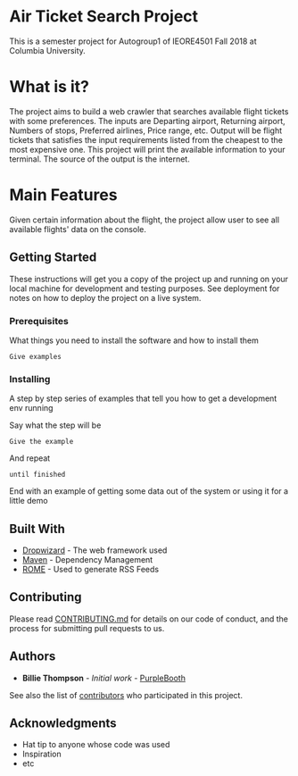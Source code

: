 # Air Ticket Search Project

This is a semester project for Autogroup1 of IEORE4501 Fall 2018 at Columbia University.

# What is it?

The project aims to build a web crawler that searches available flight tickets with some preferences. The inputs are Departing airport, Returning airport, Numbers of stops, Preferred airlines, Price range, etc. Output will be flight tickets that satisfies the input requirements listed from the cheapest to the most expensive one.
This project will print the available information to your terminal.
The source of the output is the internet.

# Main Features

Given certain information about the flight, the project allow user to see all available flights' data on the console. 

## Getting Started

These instructions will get you a copy of the project up and running on your local machine for development and testing purposes. See deployment for notes on how to deploy the project on a live system.

### Prerequisites

What things you need to install the software and how to install them

```
Give examples
```

### Installing

A step by step series of examples that tell you how to get a development env running

Say what the step will be

```
Give the example
```

And repeat

```
until finished
```

End with an example of getting some data out of the system or using it for a little demo

## Built With

* [Dropwizard](http://www.dropwizard.io/1.0.2/docs/) - The web framework used
* [Maven](https://maven.apache.org/) - Dependency Management
* [ROME](https://rometools.github.io/rome/) - Used to generate RSS Feeds

## Contributing

Please read [CONTRIBUTING.md](https://gist.github.com/PurpleBooth/b24679402957c63ec426) for details on our code of conduct, and the process for submitting pull requests to us.

## Authors

* **Billie Thompson** - *Initial work* - [PurpleBooth](https://github.com/PurpleBooth)

See also the list of [contributors](https://github.com/your/project/contributors) who participated in this project.

## Acknowledgments

* Hat tip to anyone whose code was used
* Inspiration
* etc
